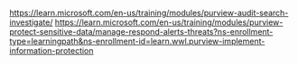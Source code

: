 https://learn.microsoft.com/en-us/training/modules/purview-audit-search-investigate/
https://learn.microsoft.com/en-us/training/modules/purview-protect-sensitive-data/manage-respond-alerts-threats?ns-enrollment-type=learningpath&ns-enrollment-id=learn.wwl.purview-implement-information-protection
